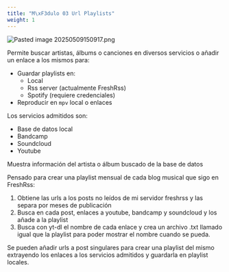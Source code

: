 ```yaml
---
title: "M\xF3dulo 03 Url Playlists"
weight: 1
---
```


![Pasted image 20250509150917.png](Pasted-image-20250509150917.png)

Permite buscar artistas, álbums o canciones en diversos servicios o añadir un enlace a los mismos para:
- Guardar playlists en:
	- Local
	- Rss server (actualmente FreshRss)
	- Spotify (requiere credenciales)
- Reproducir en `mpv` local o enlaces
	  
Los servicios admitidos son:
- Base de datos local
- Bandcamp
- Soundcloud
- Youtube 



Muestra información del artista o álbum buscado de la base de datos

Pensado para crear una playlist mensual de cada blog musical que sigo en FreshRss:

1. Obtiene las urls a los posts no leídos de mi servidor freshrss y las separa por meses de publicación
2. Busca en cada post, enlaces a youtube, bandcamp y soundcloud y los añade a la playlist
3. Busca con yt-dl el nombre de cada enlace y crea un archivo .txt llamado igual que la playlist para poder mostrar el nombre cuando se pueda.

Se pueden añadir urls a post singulares para crear una playlist del mismo extrayendo los enlaces a los servicios admitidos y guardarla en playlist locales.






